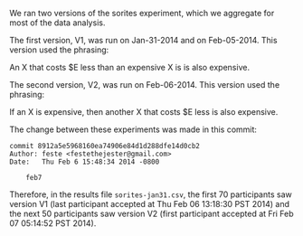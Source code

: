 We ran two versions of the sorites experiment, which we aggregate for most of the data analysis.

The first version, V1, was run on Jan-31-2014 and on Feb-05-2014. This version used the phrasing:

An X that costs $E less than an expensive X is is also expensive.

The second version, V2, was run on Feb-06-2014. This version used the phrasing:

If an X is expensive, then another X that costs $E less is also expensive.

The change between these experiments was made in this commit:

	commit 8912a5e5968160ea74906e84d1d288dfe14d0cb2
	Author: feste <festethejester@gmail.com>
	Date:   Thu Feb 6 15:48:34 2014 -0800

	    feb7

Therefore, in the results file `sorites-jan31.csv`, the first 70 participants saw version V1 (last participant accepted at Thu Feb 06 13:18:30 PST 2014) and the next 50 participants saw version V2 (first participant accepted at Fri Feb 07 05:14:52 PST 2014).